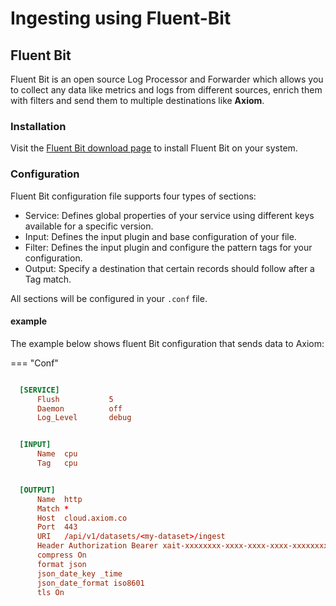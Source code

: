 <div class="axi-header">
  <h1>Ingesting using Fluent-Bit</h1>
</div>

## Fluent Bit

Fluent Bit is an open source Log Processor and Forwarder which allows you to collect any data like metrics and logs from different sources, enrich them with filters and send them to multiple destinations like **Axiom**. 

### Installation 

Visit the [Fluent Bit download page](https://docs.fluentbit.io/manual/installation/getting-started-with-fluent-bit) to install Fluent Bit on your system. 

### Configuration

Fluent Bit configuration file supports four types of sections:

- Service: Defines global properties of your service using different keys available for a specific version.
- Input: Defines the input plugin and base configuration of your file. 
- Filter: Defines the input plugin and configure the pattern tags for your configuration. 
- Output: Specify a destination that certain records should follow after a Tag match. 

All sections will be configured in your `.conf` file. 

#### example

The example below shows fluent Bit configuration that sends data to Axiom:

=== "Conf"

```conf

  [SERVICE]
      Flush           5
      Daemon          off
      Log_Level       debug


  [INPUT]
      Name  cpu
      Tag   cpu


  [OUTPUT]
      Name  http
      Match *
      Host  cloud.axiom.co
      Port  443
      URI   /api/v1/datasets/<my-dataset>/ingest
      Header Authorization Bearer xait-xxxxxxxx-xxxx-xxxx-xxxx-xxxxxxxxxxx
      compress On
      format json
      json_date_key _time
      json_date_format iso8601
      tls On

```